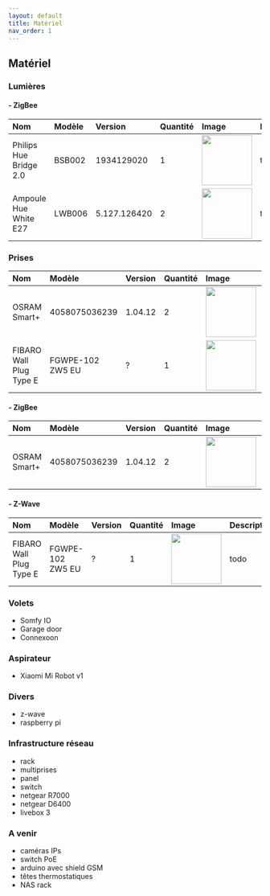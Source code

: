 ```yaml
---
layout: default
title: Matériel
nav_order: 1
---
```


## Matériel


### Lumières

#### - ZigBee

| Nom                              | Modèle   | Version     | Quantité | Image    | Description |
|:---------------------------------|:---------|:------------|:---------|:---------|:------------|
| Philips Hue Bridge 2.0           | BSB002   |1934129020   |  1       | <img src="https://tinyurl.com/y4lagxb7" width="100"/>     |      todo       |
| Ampoule Hue White E27            | LWB006   |5.127.126420 |  2       | <img src="https://tinyurl.com/y6yfvx2e" width="100"/>     |     todo        |

### Prises
| Nom                              | Modèle   | Version     | Quantité | Image    | Description |
|:---------------------------------|:---------|:------------|:---------|:---------|:------------|
| OSRAM Smart+                     | 4058075036239    | 1.04.12     |  2       | <img src="https://tinyurl.com/y63o6vvw" width="100"/>  |      todo       |
| FIBARO Wall Plug Type E          | FGWPE-102 ZW5 EU |   ?         |  1       | <img src="https://tinyurl.com/y2z75gj2" width="100"/>     |     todo        |

#### - ZigBee
| Nom                              | Modèle           | Version     | Quantité | Image    | Description |
|:---------------------------------|:-----------------|:------------|:---------|:---------|:------------|
| OSRAM Smart+                     | 4058075036239    | 1.04.12     |  2       | <img src="https://tinyurl.com/y63o6vvw" width="100"/>  |      todo       |

#### - Z-Wave
| Nom                              | Modèle           | Version     | Quantité | Image    | Description |
|:---------------------------------|:-----------------|:------------|:---------|:---------|:------------|
| FIBARO Wall Plug Type E          | FGWPE-102 ZW5 EU |   ?         |  1       | <img src="https://tinyurl.com/y2z75gj2" width="100"/>     |     todo        |


### Volets
- Somfy IO
- Garage door
- Connexoon

### Aspirateur
- Xiaomi Mi Robot v1

### Divers
 - z-wave
 - raspberry pi

### Infrastructure réseau
 - rack
 - multiprises
 - panel
 - switch
 - netgear R7000
 - netgear D6400
 - livebox 3



### A venir
 - caméras IPs
 - switch PoE
 - arduino avec shield GSM
 - têtes thermostatiques
 - NAS rack
